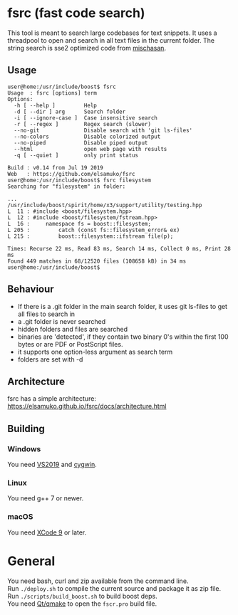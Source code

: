 # fsrc (fast code search)

This tool is meant to search large codebases for text snippets. It uses a threadpool to open and search in all text files in the current folder.
The string search is sse2 optimized code from [mischasan](https://mischasan.wordpress.com/2011/07/16/convergence-sse2-and-strstr/).

## Usage
```console
user@home:/usr/include/boost$ fsrc
Usage  : fsrc [options] term
Options:
  -h [ --help ]         Help
  -d [ --dir ] arg      Search folder
  -i [ --ignore-case ]  Case insensitive search
  -r [ --regex ]        Regex search (slower)
  --no-git              Disable search with 'git ls-files'
  --no-colors           Disable colorized output
  --no-piped            Disable piped output
  --html                open web page with results
  -q [ --quiet ]        only print status

Build : v0.14 from Jul 19 2019
Web   : https://github.com/elsamuko/fsrc
user@home:/usr/include/boost$ fsrc filesystem
Searching for "filesystem" in folder:

...
/usr/include/boost/spirit/home/x3/support/utility/testing.hpp
L  11 : #include <boost/filesystem.hpp>
L  12 : #include <boost/filesystem/fstream.hpp>
L  16 :     namespace fs = boost::filesystem;
L 205 :         catch (const fs::filesystem_error& ex)
L 215 :         boost::filesystem::ifstream file(p);

Times: Recurse 22 ms, Read 83 ms, Search 14 ms, Collect 0 ms, Print 28 ms
Found 449 matches in 68/12520 files (108658 kB) in 34 ms
user@home:/usr/include/boost$
```

## Behaviour
  * If there is a .git folder in the main search folder, it uses git ls-files to get all files to search in
  * a .git folder is never searched
  * hidden folders and files are searched
  * binaries are 'detected', if they contain two binary 0's within the first 100 bytes or are PDF or PostScript files.
  * it supports one option-less argument as search term
  * folders are set with -d

## Architecture
fsrc has a simple architecture: https://elsamuko.github.io/fsrc/docs/architecture.html

## Building

### Windows
You need [VS2019](https://visualstudio.microsoft.com/downloads/#build-tools-for-visual-studio-2017) and [cygwin](https://www.cygwin.com/).

### Linux
You need g++ 7 or newer.

### macOS
You need [XCode 9](https://developer.apple.com/xcode/) or later.

# General
You need bash, curl and zip available from the command line.  
Run `./deploy.sh` to compile the current source and package it as zip file.  
Run `./scripts/build_boost.sh` to build boost deps.  
You need [Qt/qmake](http://download.qt.io/archive/qt/) to open the `fscr.pro` build file.
